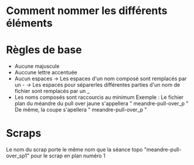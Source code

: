 # Comment nommer les différents éléments

# Règles de base
- Aucune majuscule
- Auccune lettre accentuée
- Aucun espaces
    -> Les espaces d'un nom composé sont remplacés par un - 
    -> Les espaces pour séparerles différentes parties d'un nom de fichier sont remplacés par un _
- Les noms composés sont raccourcis au minimum
        Exemple : Le fichier plan du méandre du pull over jaune s'appellera " meandre-pull-over_p "
                  De même, la coupe s'apellera " meandre-pull-over_p "


# Scraps
Le nom du scrap porte le même nom que la séance topo
"meandre-pull-over_sp1" pour le scrap en plan numéro 1
 
